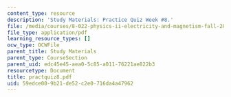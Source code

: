 ```yaml
---
content_type: resource
description: 'Study Materials: Practice Quiz Week #8.'
file: /media/courses/8-022-physics-ii-electricity-and-magnetism-fall-2002/59edce009b21de52c2e0716da4a47962_practquiz8.pdf
file_type: application/pdf
learning_resource_types: []
ocw_type: OCWFile
parent_title: Study Materials
parent_type: CourseSection
parent_uid: edc45e45-aea0-5c85-a011-76221ae822b3
resourcetype: Document
title: practquiz8.pdf
uid: 59edce00-9b21-de52-c2e0-716da4a47962
---
```

